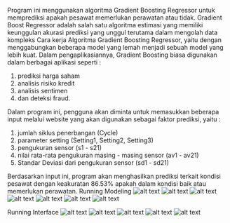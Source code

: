 Program ini menggunakan algoritma Gradient Boosting Regressor untuk memprediksi apakah pesawat memerlukan perawatan atau tidak. 
Gradient Boost Regressor adalah salah satu algoritma estimasi yang memiliki keunggulan akurasi prediksi yang unggul terutama dalam mengolah data kompleks
Cara kerja Algoritma Gradient Boosting Regressor, yaitu dengan menggabungkan beberapa model yang lemah menjadi sebuah model yang lebih kuat.
Dalam pengaplikasiannya, Gradient Boosting biasa digunakan dalam berbagai aplikasi seperti :
1. prediksi harga saham
2. analisis risiko kredit
3. analisis sentimen
4. dan deteksi fraud.

Dalam program ini, pengguna akan diminta untuk memasukkan beberapa input melalui website yang akan digunakan sebagai faktor prediksi, yaitu :
1. jumlah siklus penerbangan (Cycle)
2. parameter setting (Setting1, Setting2, Setting3)
3. pengukuran sensor (s1 - s21) 
4. nilai rata-rata pengukuran masing - masing sensor (av1 - av21)
5. Standar Deviasi dari pengukuran sensor (sd1 - sd21)

Berdasarkan input ini, program akan menghasilkan prediksi terkait kondisi pesawat dengan keakuratan 86.53% apakah dalam kondisi baik atau memerlukan perawatan.
Running Modeling
![alt text](screenshot_modeling/modelling_part1.png) 
![alt text](screenshot_modeling/modelling_part2.png) 
![alt text](screenshot_modeling/modelling_part3.png) 
![alt text](screenshot_modeling/modelling_part4.png) 
![alt text](screenshot_modeling/modelling_part5.png) 
![alt text](screenshot_modeling/modelling_part6.png) 
![alt text](screenshot_modeling/modelling_part7.png)

Running Interface
![alt text](Interface_PNG/Tampilan_Utama.png)
![alt text](Interface_PNG/Input_data1.png) 
![alt text](Interface_PNG/Input_data2.png) 
![alt text](Interface_PNG/input_data3.png) 
![alt text](Interface_PNG/Output.png) 